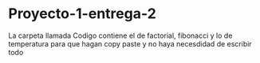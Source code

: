 # Proyecto-1-entrega-2
La carpeta llamada Codigo contiene el de factorial, fibonacci y lo de temperatura para que hagan copy paste y no haya necesdidad de escribir todo
